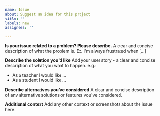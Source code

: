 ```yaml
---
name: Issue
about: Suggest an idea for this project
title: ''
labels: new
assignees: ''

---
```


**Is your issue related to a problem? Please describe.**
A clear and concise description of what the problem is. Ex. I'm always frustrated when [...]

**Describe the solution you'd like**
Add your user story - a clear and concise description of what you want to happen.
e.g.:

  -  As a teacher I would like ...
  -  As a student I would like ...


**Describe alternatives you've considered**
A clear and concise description of any alternative solutions or features you've considered.

**Additional context**
Add any other context or screenshots about the issue here.
